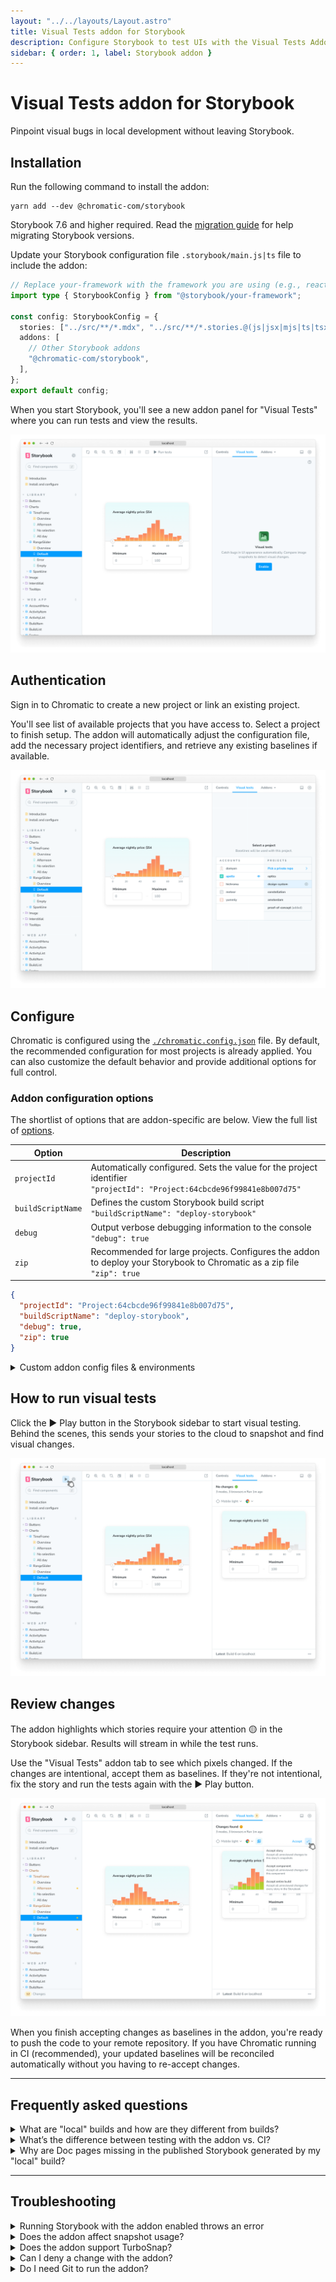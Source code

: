 ```yaml
---
layout: "../../layouts/Layout.astro"
title: Visual Tests addon for Storybook
description: Configure Storybook to test UIs with the Visual Tests Addon
sidebar: { order: 1, label: Storybook addon }
---
```


# Visual Tests addon for Storybook

Pinpoint visual bugs in local development without leaving Storybook.

## Installation

Run the following command to install the addon:

```shell
yarn add --dev @chromatic-com/storybook
```

<div class="aside">

Storybook 7.6 and higher required. Read the [migration guide](https://storybook.js.org/docs/migration-guide) for help migrating Storybook versions.

</div>

Update your Storybook configuration file `.storybook/main.js|ts` file to include the addon:

```ts title=".storybook/main.ts"
// Replace your-framework with the framework you are using (e.g., react-webpack5, vue3-vite)
import type { StorybookConfig } from "@storybook/your-framework";

const config: StorybookConfig = {
  stories: ["../src/**/*.mdx", "../src/**/*.stories.@(js|jsx|mjs|ts|tsx)"],
  addons: [
    // Other Storybook addons
    "@chromatic-com/storybook",
  ],
};
export default config;
```

When you start Storybook, you'll see a new addon panel for "Visual Tests" where you can run tests and view the results.

![Visual Tests Addon enabled](../../images/visual-tests-enable.png)

## Authentication

Sign in to Chromatic to create a new project or link an existing project.

You'll see list of available projects that you have access to. Select a project to finish setup. The addon will automatically adjust the configuration file, add the necessary project identifiers, and retrieve any existing baselines if available.

![Visual Tests Addon project selection](../../images/visual-tests-project-selection.png)

## Configure

Chromatic is configured using the [`./chromatic.config.json`](/docs/cli#chromatic-config-file) file. By default, the recommended configuration for most projects is already applied. You can also customize the default behavior and provide additional options for full control.

### Addon configuration options

The shortlist of options that are addon-specific are below. View the full list of [options](/docs/configure/#options).

| Option            | Description                                                                                                                  |
| ----------------- | ---------------------------------------------------------------------------------------------------------------------------- |
| `projectId`       | Automatically configured. Sets the value for the project identifier <br/> `"projectId": "Project:64cbcde96f99841e8b007d75"`  |
| `buildScriptName` | Defines the custom Storybook build script <br/> `"buildScriptName": "deploy-storybook"`                                      |
| `debug`           | Output verbose debugging information to the console <br/> `"debug": true`                                                    |
| `zip`             | Recommended for large projects. Configures the addon to deploy your Storybook to Chromatic as a zip file <br/> `"zip": true` |

```json title="./chromatic.config.json"
{
  "projectId": "Project:64cbcde96f99841e8b007d75",
  "buildScriptName": "deploy-storybook",
  "debug": true,
  "zip": true
}
```

<details>
<summary >Custom addon config files & environments</summary>

If you have separate config for different environments, use `configFile` to specify which file to load. Here's how you'd apply one config for `development` and another for `production`.

```ts title=".storybook/main.ts"
// Replace your-framework with the framework you are using (e.g., react-webpack5, vue3-vite)
import type { StorybookConfig } from "@storybook/your-framework";

const config: StorybookConfig = {
  stories: ["../src/**/*.mdx", "../src/**/*.stories.@(js|jsx|mjs|ts|tsx)"],
  addons: [
    // Other Storybook addons
    {
      name: "@chromatic-com/storybook",
      options: {
        //👇 Loads the configuration file based on the current environment
        configFile:
          process.env.NODE_ENV === "development"
            ? "chromatic.config.json"
            : "production.config.json",
      },
    },
  ],
};
export default config;
```

</details>

## How to run visual tests

Click the ▶️ Play button in the Storybook sidebar to start visual testing. Behind the scenes, this sends your stories to the cloud to snapshot and find visual changes.

![Storybook running visual tests with the addon](../../images/visual-tests-run-tests.png)

## Review changes

The addon highlights which stories require your attention 🟡 in the Storybook sidebar. Results will stream in while the test runs.

Use the "Visual Tests" addon tab to see which pixels changed. If the changes are intentional, accept them as baselines. If they're not intentional, fix the story and run the tests again with the ▶️ Play button.

![Confirm UI changes in Storybook](../../images/visual-tests-accept-all.png)

When you finish accepting changes as baselines in the addon, you're ready to push the code to your remote repository. If you have Chromatic running in CI (recommended), your updated baselines will be reconciled automatically without you having to re-accept changes.

---

## Frequently asked questions

<details>
<summary>What are "local" builds and how are they different from builds?</summary>

A build is an automated visual test run. When you set up Chromatic in CI, a build runs every time you push a commit to your repository.

With the addon, you're able to visually test uncommitted code. This is useful when you want to quickly check your work in progress for visual changes. The addon creates local builds to designate ephemeral uncommitted code from normal builds which use committed code. "Local" just means local to you.

Updating baselines in local builds only affects your other local builds on a given branch. This allows you to iterate quickly in development without affecting teammates. When you want to update the baselines with teammates, you commit and push your work, which triggers a normal build via CI.

If the code is the same between your last local build and the normal build triggered by CI, Chromatic will automatically auto-accept baselines in the normal build so that you don't need to review twice. If you have TurboSnap, Chromatic will intelligently test only the stories that changed and copy over snapshots from stories that were unchanged.

</details>

<details>
<summary>What’s the difference between testing with the addon vs. CI?</summary>

The addon allows running tests on-demand to detect bugs earlier in development. It saves time because you don’t have to wait for CI jobs to finish running. But the addon doesn't replace CI, Chromatic still requires CI to do its job.

</details>

<details>
<summary>Why are Doc pages missing in the published Storybook generated by my "local" build?</summary>

By default, [Docs](https://storybook.js.org/docs/writing-docs) are disabled in local builds created by Visual Tests addon.

You can enable Docs by setting the following flags: `disableBlocks`, `disableAutoDocs`, `disableMDXEntries`, and `disableDocgen` to `false` in your `.storybook/main.ts`. Learn more about these flags [here](https://storybook.js.org/docs/api/main-config/main-config-build#test).

```ts title=".storybook/main.ts"
// Replace your-framework with the framework you are using (e.g., react-webpack5, vue3-vite)
import type { StorybookConfig } from "@storybook/your-framework";

const config: StorybookConfig = {
  // ...
  build: {
    test: {
      disableBlocks: false,
      disableAutoDocs: false,
      disableMDXEntries: false,
      disableDocgen: false,
    },
  },
};

export default config;
```

That said, we don't recommend turning Docs on for local builds because this will cause the build time to increase considerably.

</details>

---

## Troubleshooting

<details>
<summary>Running Storybook with the addon enabled throws an error</summary>

When running Storybook with the addon enabled, you may encounter the following error:

```shell
const stringWidth = require('string-width');

Error [ERR_REQUIRE_ESM]: require() of ES Module /my-project/node_modules/string-width/index.js is not supported.
```

This is a [known issue](https://github.com/storybookjs/storybook/issues/22431#issuecomment-1630086092) when using an older version of the Yarn package manager (e.g., version 1.x). To solve this issue, you can upgrade to the latest stable version. However, if you cannot upgrade, adjust your `package.json` file and provide a resolution field to enable the Yarn package manager to install the correct dependencies. In doing so, you may be required to delete your `node_modules` directory and `yarn.lock` file before installing the dependencies again.

```json title="package.json"
{
  "resolutions": {
    "jackspeak": "2.1.1"
  }
}
```

</details>

<details>
<summary>Does the addon affect snapshot usage?</summary>

The Visual Tests addon uses the same [pricing tiers as Chromatic](https://www.chromatic.com/pricing), providing the number of snapshots subscribed to in your plan. If you have any questions about snapshot costs or billing, please contact us <a class="intercom-concierge-bot"><b>via in-app chat</b></a>.

</details>

<details>
<summary id="turbosnap-support">Does the addon support TurboSnap?</summary>

Yes. Visual Tests addon supports TurboSnap via the [`./chromatic.config.json`](/docs/cli#chromatic-config-file) file.

</details>

<details>
<summary>Can I deny a change with the addon?</summary>

No. Denying changes is only available when running builds from CI or the CLI. If you need to, you can revert changes by clicking the ”Unaccept” button in the addon panel.

</details>

<details>
<summary id="git-addon">Do I need Git to run the addon?</summary>

Yes, Visual Tests addon requires Git to track baselines for each story. To use Chromatic, you need to have git initialized in your project repository and have at least one commit.

</details>
